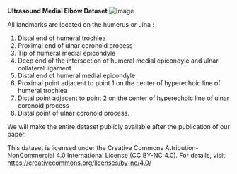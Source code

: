 **Ultrasound Medial Elbow Dataset**
![image](https://github.com/user-attachments/assets/cfa5d51d-1fb8-471f-aef5-e950828ca029)


All landmarks are located on the humerus or ulna : 
1) Distal end of humeral trochlea
2) Proximal end of ulnar coronoid process
3) Tip of humeral medial epicondyle
4) Deep end of the intersection of humeral medial epicondyle and ulnar collateral ligament
5) Distal end of humeral medial epicondyle
6)  Proximal point adjacent to point 1 on the center of hyperechoic line of humeral trochlea
7)  Distal point adjacent to point 2 on the center of hyperechoic line of ulnar coronoid process
8)  Distal point of ulnar coronoid process.

We will make the entire dataset publicly available after the publication of our paper.

This dataset is licensed under the Creative Commons Attribution-NonCommercial 4.0 International License (CC BY-NC 4.0). 
For details, visit: https://creativecommons.org/licenses/by-nc/4.0/

